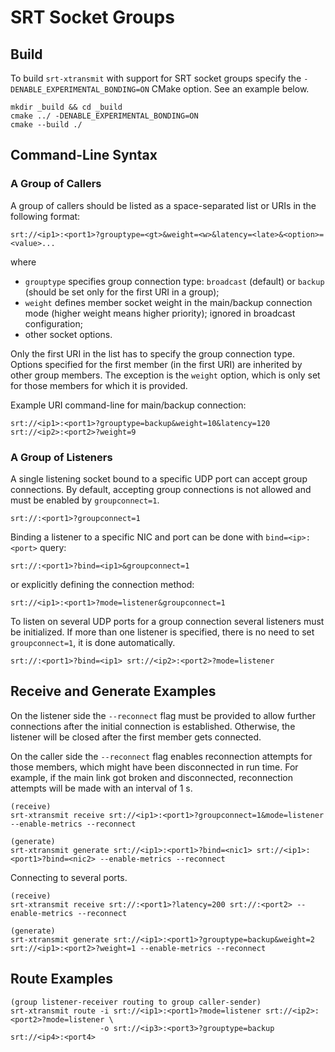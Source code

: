 # SRT Socket Groups

## Build

To build `srt-xtransmit` with support for SRT socket groups specify the
`-DENABLE_EXPERIMENTAL_BONDING=ON` CMake option. See an example below.

```shell
mkdir _build && cd _build
cmake ../ -DENABLE_EXPERIMENTAL_BONDING=ON
cmake --build ./
```

## Command-Line Syntax

### A Group of Callers

A group of callers should be listed as a space-separated list or URIs in the following format:

```shell
srt://<ip1>:<port1>?grouptype=<gt>&weight=<w>&latency=<late>&<option>=<value>...
```

where

- `grouptype` specifies group connection type: `broadcast` (default) or `backup` (should be set only for the first URI in a group);
- `weight` defines member socket weight in the main/backup connection mode (higher weight means higher priority); ignored in broadcast configuration;
- other socket options.

Only the first URI in the list has to specify the group connection type. Options specified for the first member (in the first URI)
are inherited by other group members.
The exception is the `weight` option, which is only set for those members for which it is provided.

Example URI command-line for main/backup connection:

```shell
srt://<ip1>:<port1>?grouptype=backup&weight=10&latency=120 srt://<ip2>:<port2>?weight=9
```

### A Group of Listeners

A single listening socket bound to a specific UDP port can accept group connections.
By default, accepting group connections is not allowed and must be enabled by `groupconnect=1`.

```shell
srt://:<port1>?groupconnect=1
```

Binding a listener to a specific NIC and port can be done with `bind=<ip>:<port>` query:

```shell
srt://:<port1>?bind=<ip1>&groupconnect=1
```

or explicitly defining the connection method:

```shell
srt://<ip1>:<port1>?mode=listener&groupconnect=1
```

To listen on several UDP ports for a group connection several listeners must be initialized.
If more than one listener is specified, there is no need to set `groupconnect=1`, it is done automatically.

```shell
srt://:<port1>?bind=<ip1> srt://<ip2>:<port2>?mode=listener
```

## Receive and Generate Examples

On the listener side the `--reconnect` flag must be provided to allow further connections
after the initial connection is established. Otherwise, the listener will be closed after the first member gets connected.

On the caller side the `--reconnect` flag enables reconnection attempts for those members, which
might have been disconnected in run time. For example, if the main link got broken and disconnected,
reconnection attempts will be made with an interval of 1 s.

```shell
(receive)
srt-xtransmit receive srt://<ip1>:<port1>?groupconnect=1&mode=listener --enable-metrics --reconnect

(generate)
srt-xtransmit generate srt://<ip1>:<port1>?bind=<nic1> srt://<ip1>:<port1>?bind=<nic2> --enable-metrics --reconnect
```

Connecting to several ports.

```shell
(receive)
srt-xtransmit receive srt://:<port1>?latency=200 srt://:<port2> --enable-metrics --reconnect

(generate)
srt-xtransmit generate srt://<ip1>:<port1>?grouptype=backup&weight=2 srt://<ip1>:<port2>?weight=1 --enable-metrics --reconnect
```

## Route Examples

```shell
(group listener-receiver routing to group caller-sender)
srt-xtransmit route -i srt://<ip1>:<port1>?mode=listener srt://<ip2>:<port2>?mode=listener \
                    -o srt://<ip3>:<port3>?grouptype=backup srt://<ip4>:<port4>
```
